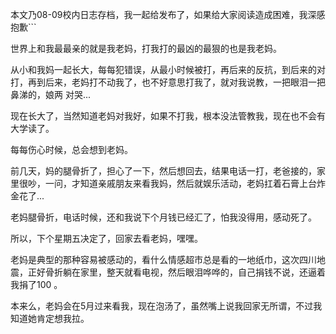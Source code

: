 

本文乃08-09校内日志存档，我一起给发布了，如果给大家阅读造成困难，我深感抱歉```

世界上和我最最亲的就是我老妈，打我打的最凶的最狠的也是我老妈。

从小和我妈一起长大，每每犯错误，从最小时候被打，再后来的反抗，到后来的对打，再到后来，老妈打不动我了，也不好意思打我了，就对我说教，一把眼泪一把鼻涕的，娘两
对哭...

现在长大了，当然知道老妈对我好，如果不打我，根本没法管教我，现在也不会有大学读了。

每每伤心时候，总会想到老妈。

前几天，妈的腿骨折了，担心了一下，然后想回去，结果电话一打，老爸接的，家里很吵，一问，才知道亲戚朋友来看我妈，然后就娱乐活动，老妈扛着石膏上台炸金花了...

老妈腿骨折，电话时候，还和我说下个月钱已经汇了，怕我没得用，感动死了。

所以，下个星期五决定了，回家去看老妈，嘿嘿。

老妈是典型的那种容易被感动的，看什么情感超市总是看的一地纸巾，这次四川地震，正好骨折躺在家里，整天就看电视，然后眼泪哗哗的，自己捐钱不说，还逼着我捐了100
。

本来么，老妈会在5月过来看我，现在泡汤了，虽然嘴上说我回家无所谓，不过我知道她肯定想我拉。


